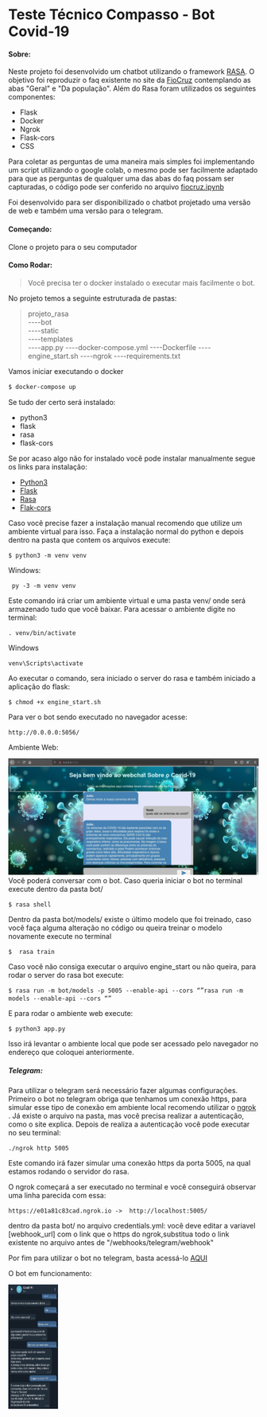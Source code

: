 # Teste Técnico Compasso - Bot Covid-19

  #### Sobre:
Neste projeto foi desenvolvido um chatbot utilizando o framework [RASA](https://rasa.com/docs/rasa/). O objetivo foi reproduzir o faq existente no site da [FioCruz](https://mooc.campusvirtual.fiocruz.br/rea/coronavirus/faq.html) contemplando as abas "Geral" e "Da população".
Além do Rasa foram utilizados os seguintes componentes:
  - Flask
  - Docker
  - Ngrok
  - Flask-cors
  - CSS

Para coletar as perguntas de uma maneira mais simples foi implementando um script utilizando o google colab, o mesmo pode ser facilmente adaptado para que as perguntas de qualquer uma das abas do faq possam ser capturadas, o código pode ser conferido no arquivo [fiocruz.ipynb](https://github.com/gabselbach/ChatBotCovid-19/blob/main/fiocruz.ipynb)

Foi desenvolvido para ser disponibilizado o chatbot projetado uma versão de web e também uma versão para o telegram.

#### Começando:
Clone o projeto para o seu computador

#### Como Rodar:
> Você precisa ter o docker instalado o executar mais facilmente o bot.

No projeto temos a seguinte estruturada de pastas:

>  projeto_rasa\
----bot\
----static\
----templates\
----app.py
----docker-compose.yml
----Dockerfile
----engine_start.sh
----ngrok
----requirements.txt

Vamos iniciar executando o docker

```sh
$ docker-compose up 
```

Se tudo der certo será instalado:
* python3
* flask
* rasa
* flask-cors


Se por acaso algo não for instalado você pode instalar manualmente segue os links para instalação:
* [Python3](https://www.python.org/downloads/)
* [Flask](https://flask.palletsprojects.com/en/1.1.x/installation/)
* [Rasa](https://rasa.com/docs/rasa/installation/)
* [Flak-cors](https://flask-cors.readthedocs.io/en/latest/)

Caso você precise fazer a instalação manual recomendo que utilize um ambiente virtual para isso. Faça a instalação normal do python e depois dentro na pasta que contem os arquivos execute:

```
$ python3 -m venv venv 
```
Windows:

```
 py -3 -m venv venv
```
Este comando irá criar um ambiente virtual e uma pasta venv/ onde será armazenado tudo que você baixar. Para acessar o ambiente digite no terminal:

```
. venv/bin/activate
```
Windows
```
venv\Scripts\activate
```

Ao executar o comando, sera iniciado o server do rasa e também iniciado a aplicação do flask:
```
$ chmod +x engine_start.sh
```
Para ver o bot sendo executado no navegador acesse:
```
http://0.0.0.0:5056/
```

Ambiente Web:


![](static/img/webchat.jpg)
Você poderá conversar com o bot. Caso queria iniciar o bot no terminal execute dentro da pasta bot/
```
$ rasa shell
```

Dentro da pasta bot/models/ existe o último modelo que foi treinado, caso você faça alguma alteração no código ou queira treinar o modelo novamente execute no terminal

```
$  rasa train
```
Caso você não consiga executar o arquivo engine_start ou não queira, para rodar o server do rasa bot execute:

```
$ rasa run -m bot/models -p 5005 --enable-api --cors “”rasa run -m models --enable-api --cors “”
```

E para rodar o ambiente web execute:

```
$ python3 app.py
```

Isso irá levantar o ambiente local que pode ser acessado pelo navegador no endereço que coloquei anteriormente.

##### Telegram:
Para utilizar o telegram será necessário fazer algumas configurações. Primeiro o bot no telegram obriga que tenhamos um conexão https, para simular esse tipo de  conexão em ambiente local recomendo utilizar o [ngrok](https://dashboard.ngrok.com/get-started/setup) . Já existe o arquivo na pasta, mas você precisa realizar a autenticação, como o site explica.
Depois de realiza a autenticação você pode executar no seu terminal:

```
./ngrok http 5005
```
Este comando irá fazer simular uma conexão https da porta 5005, na qual estamos rodando o servidor do rasa.

O ngrok começará a ser executado no terminal e você conseguirá observar uma linha parecida com essa:

```
https://e01a81c83cad.ngrok.io ->  http://localhost:5005/

```

dentro da pasta bot/ no arquivo credentials.yml:
você deve editar a variavel [webhook_url] com o link que o https do ngrok,substitua todo o link existente no arquivo antes de "/webhooks/telegram/webhook"

Por fim para utilizar o bot no telegram, basta acessá-lo [AQUI](http://t.me/CovidCompas_bot)


O bot em funcionamento:

<img src="static/img/bottelegram.jpeg" alt="telegram" width="100" height="250"/>